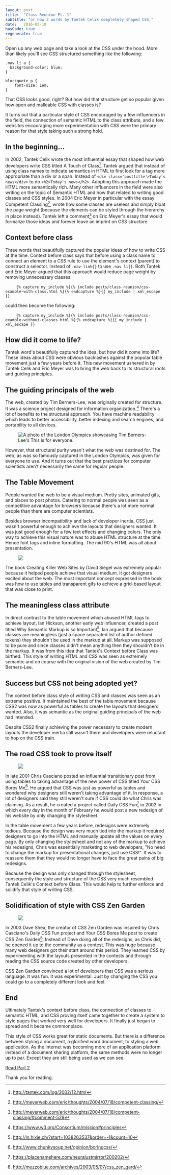 ```yaml
---
layout: post
title:  "Class Reunion Pt. 1"
subtitle: "or how 3 words by Tantek Celik completely shaped CSS."
date:   2016-05-10
hasCode: true
regenerate: true
---
```


Open up any web page and take a look at the CSS under the hood. More than likely you'll see CSS structured something like the following:

<pre data-language="CSS"><code>.nav li a {
  background-color: blue;
}

blockquote p {
    font-size: 1em;
}</code></pre>

That CSS looks good, right? But how did that structure get so popular given how open and malleable CSS with classes is?

It turns out that a particular style of CSS encouraged by a few influencers in the field, the connection of semantic HTML to the class attribute, and a few websites encouraging more experimentation with CSS were the primary reason for that style taking such a strong hold.

## In the beginning...

In 2002, Tantek Celik wrote the most influential essay that shaped how web developers write CSS titled A Touch of Class[^1]. Tantek argued that instead of using class names to indicate semantics in HTML to first look for a tag more appropriate than a div or a span. Instead of `<div class='posttitle'>Today's news</div>` to do `<h2>Today's news</h2>`. Adopting this approach made the HTML more semantically rich. Many other influencers in the field were also writing on the topic of Semantic HTML and how that related to writing good classes and CSS styles. In 2004 Eric Meyer in particular with the essay Competent Classing[^2], wrote how some classes are useless and simply bloat the page weight (because the elements can be styled through the hierarchy in place instead). Tantek left a comment[^3] on Eric Meyer's essay that would formalize those ideas and forever leave an imprint on CSS structure.

## Context before class

Three words that beautifully captured the popular ideas of how to write CSS at the time. Context before class says that before using a class name to connect an element to a CSS rule to use the element's context (parent) to construct a selector. Instead of `.nav-link{}` to use `.nav li{}`. Both Tantek and Eric Meyer argued that this approach would reduce page weight by removing unnecessary classes.

<pre data-language="html">
    <code data-language="html">{% capture my_include %}{% include posts/class-reunion/css-example-with-class.html %}{% endcapture %}{{ my_include | xml_escape }}</code>
</pre>

could then become the following:

<pre data-language="html">
    <code data-language="html">{% capture my_include %}{% include posts/class-reunion/css-example-without-classes.html %}{% endcapture %}{{ my_include | xml_escape }}</code>
</pre>

## How did it come to life?

Tantek word's beautifully captured the idea, but how did it come into life? These ideas about CSS were obvious backlashes against the popular table movement just a few years before it. This new movement ushered in by Tantek Celik and Eric Meyer was to bring the web back to its structural roots and guiding principles.

## The guiding principals of the web

The web, created by Tim Berners-Lee, was originally created for structure. It was a science project designed for information organization.[^4] There's a lot of benefits to the structural approach. You have machine readability which leads to better accessibility, better indexing and search engines, and portability to all devices.

<figure><img src="/img/posts/class-reunion/This-is-for-everyone.jpg" alt="A photo of the London Olympics showcasing Tim Berners-Lee's This is for everyone."></figure>

However, that structural purity wasn't what the web was destined for. The web, as was so famously captured in the London Olympics, was given for everyone to use. And it turns out that the best practices for computer scientists aren't necessarily the same for regular people.

## The Table Movement

People wanted the web to be a visual medium. Pretty sites, animated gifs, and places to post photos. Catering to normal people was seen as a competitive advantage for browsers because there's a lot more normal people than there are computer scientists.

Besides browser incompatibility and lack of developer inertia, CSS just wasn't powerful enough to achieve the layouts that designers wanted. It was just good enough for a few text effects and changing colors. The only way to achieve this visual nature was to abuse HTML structure at the time. Hence font tags and inline formatting. The mid 90's HTML was all about presentation.

<figure><img src="/img/posts/class-reunion/creating-killer-websites.jpg"></figure>

The book Creating Killer Web Sites by David Siegel was extremely popular because it helped people achieve that visual medium. It got designers excited about the web. The most important concept expressed in the book was how to use tables and transparent gifs to achieve a grid-based layout that was close to print.

## The meaningless class attribute

In direct contrast to the table movement which abused HTML tags to achieve layout, Ian Hickson, another early web influencer, created a post titled Why Semantic Markup is so Important[^5]. Ian argued that because classes are meaningless (just a space separated list of author defined tokens) they shouldn't be used in the markup at all. Markup was supposed to be pure and since classes didn't mean anything then they shouldn’t be in the markup. It was from this idea that Tantek's Context before Class was birthed. This style of writing HTML and CSS was seen as extremely semantic and on course with the original vision of the web created by Tim Berners-Lee.

## Success but CSS not being adopted yet?

The context before class style of writing CSS and classes was seen as an extreme positive. It maintained the best of the table movement because CSS2 was now as powerful as tables to create the layouts that designers wanted. Also, it was semantic as the original guiding principals of the web had intended.

Despite CSS2 finally achieving the power necessary to create modern layouts the developer inertia still wasn't there and developers were reluctant to hop on the CSS train.

## The road CSS took to prove itself

<figure><img src="/img/posts/class-reunion/daily-css-fun.jpg"></figure>

In late 2001 Chris Casciano posted an influential transitionary post from using tables to taking advantage of the new power of CSS titled Your CSS Bores Me[^6]. He argued that CSS was just as powerful as tables and wondered why designers still weren't taking advantage of it. In response, a lot of designers said they still weren't sure if CSS could do what Chris was claiming. As a result, he created a project called Daily CSS Fun[^7] in 2002 in which every day in the month of February he would post a new redesign of his website by only changing the stylesheet.

In the table movement a few years before, redesigns were extremely tedious. Because the design was very much tied into the markup it required designers to go into the HTML and manually update all the values on every page. By only changing the stylesheet and not any of the markup to achieve his redesigns, Chris was essentially marketing to web developers, "No need to change the markup for presentational changes, just use CSS!". It was to reassure them that they would no longer have to face the great pains of big redesigns.

Because the design was only changed through the stylesheet, consequently the style and structure of the CSS very much resembled Tantek Celik's Context before Class. This would help to further enforce and solidify that style of writing CSS.

## Solidification of style with CSS Zen Garden

<figure><img src="/img/posts/class-reunion/css-zen-garden.jpg"></figure>

In 2003 Dave Shea, the creator of CSS Zen Garden was inspired by Chris Casciano's Daily CSS Fun project and Your CSS Bores Me post to create CSS Zen Garden[^8]. Instead of Dave doing all of the redesigns, as Chris did, he opened it up to the community as a contest. This was huge because many web designers got their start around this period. They learned CSS by experimenting with the layouts presented in the contests and through reading the CSS source code created by other developers.

CSS Zen Garden convinced a lot of developers that CSS was a serious language. It was fun. It was experimental. Just by changing the CSS you could go to a completely different look and feel.

## End

Ultimately Tantek's context before class, the connection of classes to semantic HTML, and CSS proving itself came together to create a system to style pages that worked very well for developers. It finally just began to spread and it became commonplace.

This style of CSS works great for static documents. But there is a difference between styling a document, a glorified word document, to styling a web application. As the internet was becoming more of an application platform instead of a document sharing platform, the same methods were no longer up to par. Except they are still being used as we can see.

<a class="SpecialLink" href="/class-reunion-2">Read Part 2</a>

Thank you for reading.

[^1]: http://tantek.com/log/2002/12.html
[^2]: http://meyerweb.com/eric/thoughts/2004/07/18/competent-classing/
[^3]: http://meyerweb.com/eric/thoughts/2004/07/18/competent-classing/#comment-529
[^4]: https://www.w3.org/Consortium/mission#principles
[^5]: http://ln.hixie.ch/?start=1038263537&order=-1&count=10
[^6]: http://www.chunkysoup.net/opinion/boringcss/
[^7]: https://placenamehere.com/neuralustmirror/200202/
[^8]: http://mezzoblue.com/archives/2003/05/07/css_zen_gard/